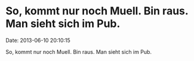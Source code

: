 So, kommt nur noch Muell. Bin raus. Man sieht sich im Pub.
==========================================================

Date: 2013-06-10 20:10:15

So, kommt nur noch Muell. Bin raus. Man sieht sich im Pub.
